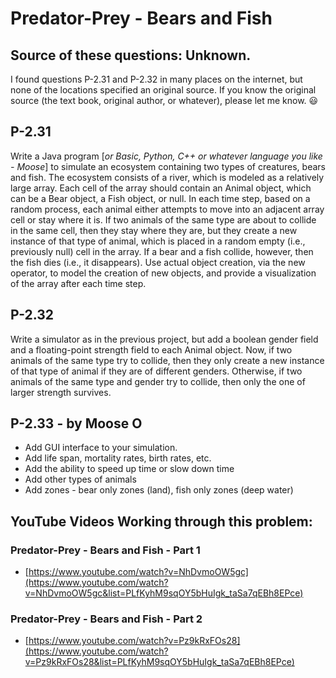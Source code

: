 # Predator-Prey - Bears and Fish

## Source of these questions: **Unknown.**
I found questions P-2.31 and P-2.32 in many places on the internet, but none of the locations specified an original source.  If you know the original source (the text book, original author, or whatever), please let me know. :smiley:


## P-2.31
Write a Java program [*or Basic, Python, C++ or whatever language you like - Moose*] to simulate an ecosystem containing two types of creatures, bears and fish. The ecosystem consists of a river, which is modeled as a relatively large array. Each cell of the array should contain an Animal object, which can be a Bear object, a Fish object, or null. In each time step, based on a random process, each animal either attempts to move into an adjacent array cell or stay where it is. If two animals of the same type are about to collide in the same cell, then they stay where they are, but they create a new instance of that type of animal, which is placed in a random empty (i.e., previously null) cell in the array. If a bear and a fish collide, however, then the fish dies (i.e., it disappears). Use actual object creation, via the new operator, to model the creation of new objects, and provide a visualization of the array after each time step.


## P-2.32
Write a simulator as in the previous project, but add a boolean gender field and a floating-point strength field to each Animal object. Now, if two animals of the same type try to collide, then they only create a new instance of that type of animal if they are of different genders. Otherwise, if two animals of the same type and gender try to collide, then only the one of larger strength survives.


## P-2.33 - by Moose O
* Add GUI interface to your simulation.
* Add life span, mortality rates, birth rates, etc.
* Add the ability to speed up time or slow down time
* Add other types of animals
* Add zones - bear only zones (land), fish only zones (deep water)



## YouTube Videos Working through this problem:

### Predator-Prey - Bears and Fish - Part 1
* [https://www.youtube.com/watch?v=NhDvmoOW5gc](https://www.youtube.com/watch?v=NhDvmoOW5gc&list=PLfKyhM9sqOY5bHuIgk_taSa7qEBh8EPce)

### Predator-Prey - Bears and Fish - Part 2
* [https://www.youtube.com/watch?v=Pz9kRxFOs28](https://www.youtube.com/watch?v=Pz9kRxFOs28&list=PLfKyhM9sqOY5bHuIgk_taSa7qEBh8EPce)
